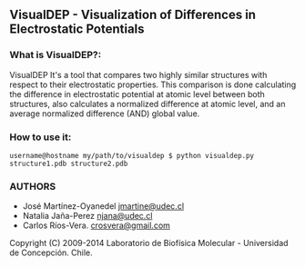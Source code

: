 ## VisualDEP - Visualization of Differences in Electrostatic Potentials

### What is VisualDEP?:
VisualDEP It's a tool that compares two highly similar structures with
respect to their electrostatic properties. This comparison is done calculating
the difference in electrostatic potential at atomic level between both 
structures, also calculates a normalized difference at atomic level, and an 
average normalized difference (AND) global value.

### How to use it:
    username@hostname my/path/to/visualdep $ python visualdep.py structure1.pdb structure2.pdb


### AUTHORS
 - José Martínez-Oyanedel <jmartine@udec.cl>
 - Natalia Jaña-Perez <njana@udec.cl>
 - Carlos Ríos-Vera. <crosvera@gmail.com>

Copyright (C) 2009-2014 Laboratorio de Biofísica Molecular - Universidad de Concepción. Chile.
